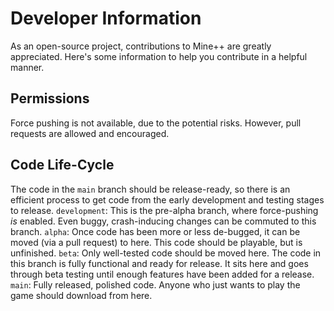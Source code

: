 # Developer Information
As an open-source project, contributions to Mine++ are greatly appreciated. Here's some information to help you contribute in a helpful manner.
## Permissions
Force pushing is not available, due to the potential risks. However, pull requests are allowed and encouraged.
## Code Life-Cycle
The code in the `main` branch should be release-ready, so there is an efficient process to get code from the early development and testing stages to release.
`development`: This is the pre-alpha branch, where force-pushing *is* enabled. Even buggy, crash-inducing changes can be commuted to this branch.
`alpha`: Once code has been more or less de-bugged, it can be moved (via a pull request) to here. This code should be playable, but is unfinished.
`beta`: Only well-tested code should be moved here. The code in this branch is fully functional and ready for release. It sits here and goes through beta testing until enough features have been added for a release.
`main`: Fully released, polished code. Anyone who just wants to play the game should download from here.
